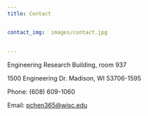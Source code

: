 ```yaml
---
title: Contact


contact_img:  images/contact.jpg
  
 
---
```


Engineering Research Building, room 937

1500 Engineering Dr. Madison, WI 53706-1595

Phone: (608) 609-1060

Email: pchen365@wisc.edu 
